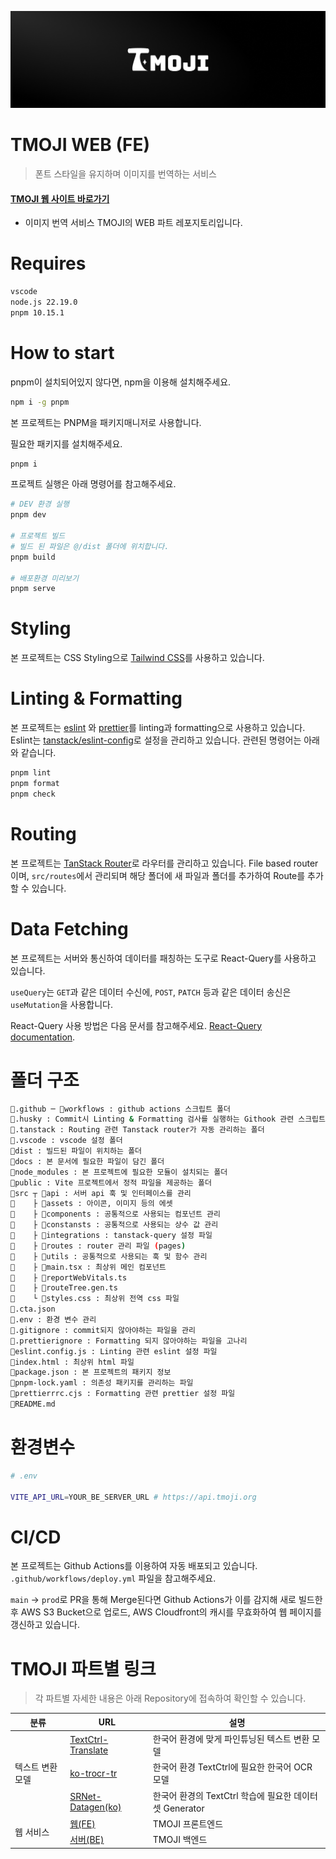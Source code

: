 [![banner](/docs/banner.png)](https://tmoji.org)

# TMOJI WEB (FE)

> 폰트 스타일을 유지하며 이미지를 번역하는 서비스

#### [TMOJI 웹 사이트 바로가기](https://tmoji.org)

- 이미지 번역 서비스 TMOJI의 WEB 파트 레포지토리입니다.

# Requires

```bash
vscode
node.js 22.19.0
pnpm 10.15.1
```

# How to start

pnpm이 설치되어있지 않다면, npm을 이용해 설치해주세요.

```bash
npm i -g pnpm
```
본 프로젝트는 PNPM을 패키지매니저로 사용합니다.

필요한 패키지를 설치해주세요.

```bash
pnpm i
```

프로젝트 실행은 아래 명령어를 참고해주세요.

```bash
# DEV 환경 실행
pnpm dev

# 프로젝트 빌드
# 빌드 된 파일은 @/dist 폴더에 위치합니다.
pnpm build

# 배포환경 미리보기
pnpm serve
```

# Styling

본 프로젝트는 CSS Styling으로 [Tailwind CSS](https://tailwindcss.com/)를 사용하고 있습니다.

# Linting & Formatting

본 프로젝트는 [eslint](https://eslint.org/) 와 [prettier](https://prettier.io/)를 linting과 formatting으로 사용하고 있습니다. Eslint는 [tanstack/eslint-config](https://tanstack.com/config/latest/docs/eslint)로 설정을 관리하고 있습니다. 관련된 명령어는 아래와 같습니다.

```bash
pnpm lint
pnpm format
pnpm check
```

# Routing

본 프로젝트는 [TanStack Router](https://tanstack.com/router)로 라우터를 관리하고 있습니다. File based router이며, `src/routes`에서 관리되며 해당 폴더에 새 파일과 폴더를 추가하여 Route를 추가할 수 있습니다.

# Data Fetching

본 프로젝트는 서버와 통신하여 데이터를 패칭하는 도구로 React-Query를 사용하고 있습니다.

`useQuery`는 `GET`과 같은 데이터 수신에, `POST`, `PATCH` 등과 같은 데이터 송신은 `useMutation`을 사용합니다.

React-Query 사용 방법은 다음 문서를 참고해주세요. [React-Query documentation](https://tanstack.com/query/latest/docs/framework/react/overview).

# 폴더 구조

```bash
📁.github ─ 📁workflows : github actions 스크립트 폴더
📁.husky : Commit시 Linting & Formatting 검사를 실행하는 Githook 관련 스크립트 폴더
📁.tanstack : Routing 관련 Tanstack router가 자동 관리하는 폴더
📁.vscode : vscode 설정 폴더
📁dist : 빌드된 파일이 위치하는 폴더
📁docs : 본 문서에 필요한 파일이 담긴 폴더
📁node_modules : 본 프로젝트에 필요한 모듈이 설치되는 폴더
📁public : Vite 프로젝트에서 정적 파일을 제공하는 폴더
📁src ┬ 📁api : 서버 api 훅 및 인터페이스를 관리
🔸    ├ 📁assets : 아이콘, 이미지 등의 에셋
🔸    ├ 📁components : 공통적으로 사용되는 컴포넌트 관리
🔸    ├ 📁constansts : 공통적으로 사용되는 상수 값 관리
🔸    ├ 📁integrations : tanstack-query 설정 파일
🔸    ├ 📁routes : router 관리 파일 (pages)
🔸    ├ 📁utils : 공통적으로 사용되는 훅 및 함수 관리
🔸    ├ 📃main.tsx : 최상위 메인 컴포넌트
🔸    ├ 📃reportWebVitals.ts
🔸    ├ 📃routeTree.gen.ts
🔸    └ 📃styles.css : 최상위 전역 css 파일
📃.cta.json
📃.env : 환경 변수 관리
📃.gitignore : commit되지 않아야하는 파일을 관리
📃.prettierignore : Formatting 되지 않아야하는 파일을 고나리
📃eslint.config.js : Linting 관련 eslint 설정 파일
📃index.html : 최상위 html 파일
📃package.json : 본 프로젝트의 패키지 정보
📃pnpm-lock.yaml : 의존성 패키지를 관리하는 파일
📃prettierrrc.cjs : Formatting 관련 prettier 설정 파일
📃README.md
```

# 환경변수
``` bash
# .env

VITE_API_URL=YOUR_BE_SERVER_URL # https://api.tmoji.org
```

# CI/CD
본 프로젝트는 Github Actions를 이용하여 자동 배포되고 있습니다. `.github/workflows/deploy.yml` 파일을 참고해주세요.

`main` -> `prod`로 PR을 통해 Merge된다면 Github Actions가 이를 감지해 새로 빌드한 후 AWS S3 Bucket으로 업로드, AWS Cloudfront의 캐시를 무효화하여 웹 페이지를 갱신하고 있습니다.

# TMOJI 파트별 링크
> 각 파트별 자세한 내용은 아래 Repository에 접속하여 확인할 수 있습니다.

<table>
  <thead>
    <tr>
      <th>분류</th>
      <th>URL</th>
      <th>설명</th>
    </tr>
  </thead>
  <tbody>
    <tr>
      <td rowspan="3">텍스트 변환 모델</td>
      <td><a href='https://github.com/PNU-CSE-Graduation-TMOJI/TextCtrl-Translate'>TextCtrl-Translate</a></td>
      <td>한국어 환경에 맞게 파인튜닝된 텍스트 변환 모델</td>
    </tr>
    <tr>
      <td><a href='https://github.com/PNU-CSE-Graduation-TMOJI/ko_trocr_tr'>ko-trocr-tr</a></td>
      <td>한국어 환경 TextCtrl에 필요한 한국어 OCR 모델</td>
    </tr>
    <tr>
      <td><a href='https://github.com/PNU-CSE-Graduation-TMOJI/SRNet-Datagen_kr'>SRNet-Datagen(ko)</a></td>
      <td>한국어 환경의 TextCtrl 학습에 필요한 데이터셋 Generator</td>
    </tr>
    <tr>
      <td rowspan="2">웹 서비스</td>
      <td><a href='https://github.com/PNU-CSE-Graduation-TMOJI/tmoji-web'>웹(FE)</a></td>
      <td>TMOJI 프론트엔드</td>
    </tr>
    <tr>
      <td><a href='https://github.com/PNU-CSE-Graduation-TMOJI/tmoji-server'>서버(BE)</a></td>
      <td>TMOJI 백엔드</td>
    </tr>
  </tbody>
</table>